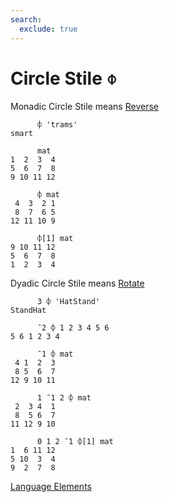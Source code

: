 ```yaml
---
search:
  exclude: true
---
```

<h1 class="heading"><span class="name">Circle Stile</span> <span class="command">⌽</span></h1>

Monadic Circle Stile means
[Reverse](../primitive-functions/reverse.md)
```apl
      ⌽ 'trams'
smart

      mat
1  2  3  4
5  6  7  8
9 10 11 12

      ⌽ mat
 4  3  2 1
 8  7  6 5
12 11 10 9

      ⌽[1] mat
9 10 11 12
5  6  7  8
1  2  3  4
```

Dyadic Circle Stile means
[Rotate](../primitive-functions/rotate.md)
```apl
      3 ⌽ 'HatStand'
StandHat

      ¯2 ⌽ 1 2 3 4 5 6
5 6 1 2 3 4

      ¯1 ⌽ mat
 4 1  2  3
 8 5  6  7
12 9 10 11

      1 ¯1 2 ⌽ mat
 2  3 4  1
 8  5 6  7
11 12 9 10

      0 1 2 ¯1 ⌽[1] mat
1  6 11 12
5 10  3  4
9  2  7  8
```
[Language Elements](./language-elements.md)



